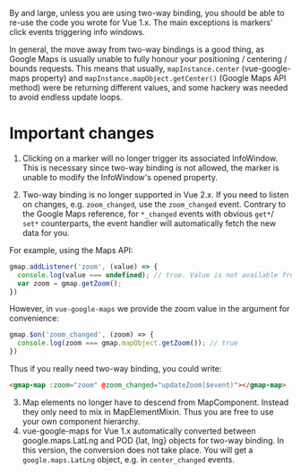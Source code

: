 By and large, unless you are using two-way binding,
you should be able to re-use the code you wrote for Vue 1.x.
The main exceptions is markers' click events triggering info windows.

In general,
the move away from two-way bindings is a good thing, as Google Maps is usually
unable to fully honour your positioning / centering / bounds requests. This means that
usually, `mapInstance.center` (vue-google-maps property) and
`mapInstance.mapObject.getCenter()`
(Google Maps API method) were be returning different values, and some
hackery was needed to avoid endless update loops.

# Important changes

1. Clicking on a marker will no longer trigger its associated InfoWindow. This
  is necessary since two-way binding is not allowed, the marker is
  unable to modify the InfoWindow's opened property.

2. Two-way binding is no longer supported in Vue 2.x. If you need to listen on
    changes, e.g. `zoom_changed`, use the `zoom_changed` event. Contrary
    to the Google Maps reference, for `*_changed` events with obvious `get*`/
    `set*` counterparts, the event handler will automatically fetch the new
    data for you.

For example, using the Maps API:
```js
gmap.addListener('zoom', (value) => {
  console.log(value === undefined); // true. Value is not available from argument
  var zoom = gmap.getZoom();
})
```

However, in `vue-google-maps` we provide the zoom value in the argument for
convenience:
```js
gmap.$on('zoom_changed', (zoom) => {
  console.log(zoom === gmap.mapObject.getZoom()); // true
})
```

Thus if you really need two-way binding, you could write:
```html
<gmap-map :zoom="zoom" @zoom_changed="updateZoom($event)"></gmap-map>
```

3. Map elements no longer have to descend from MapComponent. Instead they only
need to mix in MapElementMixin. Thus you are free to use your own component hierarchy.
4. vue-google-maps for Vue 1.x automatically converted between google.maps.LatLng and
  POD {lat, lng} objects for two-way binding. In this version, the conversion does
  not take place. You will get a `google.maps.LatLng` object, e.g. in `center_changed`
  events.
